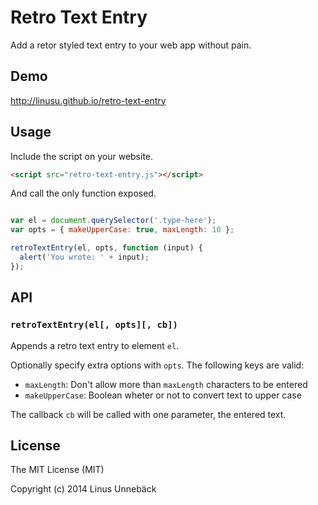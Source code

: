 
# Retro Text Entry

Add a retor styled text entry to your web app without pain.

## Demo

http://linusu.github.io/retro-text-entry

## Usage

Include the script on your website.

```html
<script src="retro-text-entry.js"></script>
```

And call the only function exposed.

```js

var el = document.querySelector('.type-here');
var opts = { makeUpperCase: true, maxLength: 10 };

retroTextEntry(el, opts, function (input) {
  alert('You wrote: ' + input);
});

```

## API

### `retroTextEntry(el[, opts][, cb])`

Appends a retro text entry to element `el`.

Optionally specify extra options with `opts`. The following keys are valid:

 - `maxLength`: Don't allow more than `maxLength` characters to be entered
 - `makeUpperCase`: Boolean wheter or not to convert text to upper case

The callback `cb` will be called with one parameter, the entered text.

## License

The MIT License (MIT)

Copyright (c) 2014 Linus Unnebäck
